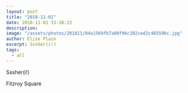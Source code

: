 ```yaml
---
layout: post
title: "2018-11-01"
date: 2018-11-01 15:38:23
description: 
image: "/assets/photos/201811/04a1569fb7a80f96c202ced2c465590c.jpg"
author: Elise Plain
excerpt: Ssshér(i!)
tags: 
  - all
---
```


Ssshér(i!)
<p></p>
Fitzroy Square